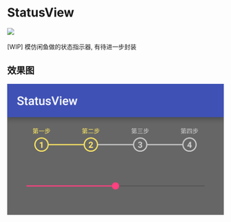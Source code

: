 # StatusView

[![](https://jitpack.io/v/twiceyuan/StatusView.svg)](https://jitpack.io/#twiceyuan/StatusView)

[WIP] 模仿闲鱼做的状态指示器, 有待进一步封装

## 效果图

![效果图](art/screenshot.png)

